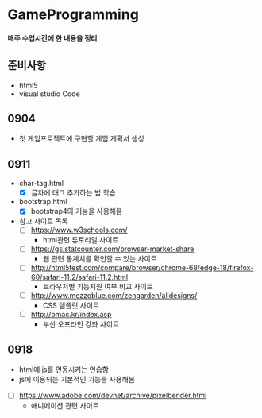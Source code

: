 # GameProgramming
#### 매주 수업시간에 한 내용을 정리

## 준비사항
- html5
- visual studio Code

## 0904
- 첫 게임프로젝트에 구현할 게임 계획서 생성

## 0911
- char-tag.html
    - [X] 글자에 태그 추가하는 법 학습
- bootstrap.html
    - [X] bootstrap4의 기능을 사용해봄
- 참고 사이트 목록
    - [ ] https://www.w3schools.com/
        - html관련 튜토리얼 사이트
    - [ ] https://gs.statcounter.com/browser-market-share
        - 웹 관련 통계치를 확인할 수 있는 사이트
    - [ ] http://html5test.com/compare/browser/chrome-68/edge-18/firefox-60/safari-11.2/safari-11.2.html
        - 브라우저별 기능지원 여부 비교 사이트
    - [ ] http://www.mezzoblue.com/zengarden/alldesigns/
        - CSS 템플릿 사이트
    - [ ] http://bmac.kr/index.asp
        - 부산 오프라인 강좌 사이트
        
## 0918
- html에 js를 연동시키는 연습함
- js에 이용되는 기본적인 기능을 사용해봄
- [ ] https://www.adobe.com/devnet/archive/pixelbender.html
    - 애니메이션 관련 사이트